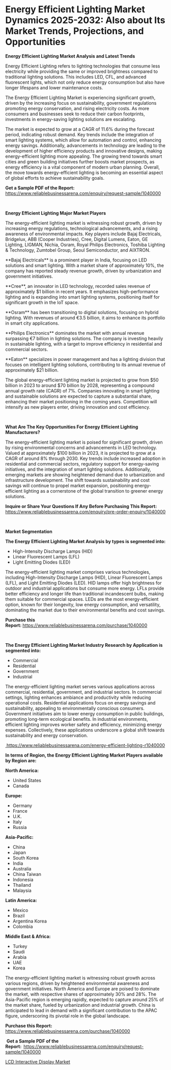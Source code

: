 <p><h1>Energy Efficient Lighting Market Dynamics 2025-2032: Also about Its Market Trends, Projections, and Opportunities</h1></p><p><strong>Energy Efficient Lighting Market Analysis and Latest Trends</strong></p>
<p><p>Energy Efficient Lighting refers to lighting technologies that consume less electricity while providing the same or improved brightness compared to traditional lighting solutions. This includes LED, CFL, and advanced fluorescent lights, which not only reduce energy consumption but also have longer lifespans and lower maintenance costs. </p><p>The Energy Efficient Lighting Market is experiencing significant growth, driven by the increasing focus on sustainability, government regulations promoting energy conservation, and rising electricity costs. As more consumers and businesses seek to reduce their carbon footprints, investments in energy-saving lighting solutions are escalating. </p><p>The market is expected to grow at a CAGR of 11.6% during the forecast period, indicating robust demand. Key trends include the integration of smart lighting systems, which allow for automation and control, enhancing energy savings. Additionally, advancements in technology are leading to the development of higher efficiency products and innovative designs, making energy-efficient lighting more appealing. The growing trend towards smart cities and green building initiatives further boosts market prospects, as energy efficiency is a vital component of modern urban planning. Overall, the move towards energy-efficient lighting is becoming an essential aspect of global efforts to achieve sustainability goals.</p></p>
<p><strong>Get a Sample PDF of the Report:&nbsp;</strong> <a href="https://www.reliablebusinessarena.com/enquiry/request-sample/1040000?utm_campaign=2335&utm_medium=2&utm_source=Github&utm_content=ia&utm_term=10022025&utm_id=energy-efficient-lighting">https://www.reliablebusinessarena.com/enquiry/request-sample/1040000</a></p>
<p>&nbsp;</p>
<p><strong>Energy Efficient Lighting Major Market Players</strong></p>
<p><p>The energy-efficient lighting market is witnessing robust growth, driven by increasing energy regulations, technological advancements, and a rising awareness of environmental impacts. Key players include Bajaj Electricals, Bridgelux, ABB (Cooper Industries), Cree, Digital Lumens, Eaton, GE Lighting, LIGMAN, Nichia, Osram, Royal Philips Electronics, Toshiba Lighting & Technology, Zumtobel Group, Seoul Semiconductor, and AIXTRON.</p><p>**Bajaj Electricals** is a prominent player in India, focusing on LED solutions and smart lighting. With a market share of approximately 10%, the company has reported steady revenue growth, driven by urbanization and government initiatives. </p><p>**Cree**, an innovator in LED technology, recorded sales revenue of approximately $1 billion in recent years. It emphasizes high-performance lighting and is expanding into smart lighting systems, positioning itself for significant growth in the IoT space.</p><p>**Osram** has been transitioning to digital solutions, focusing on hybrid lighting. With revenues of around €3.5 billion, it aims to enhance its portfolio in smart city applications.</p><p>**Philips Electronics** dominates the market with annual revenue surpassing €7 billion in lighting solutions. The company is investing heavily in sustainable lighting, with a target to improve efficiency in residential and commercial sectors.</p><p>**Eaton** specializes in power management and has a lighting division that focuses on intelligent lighting solutions, contributing to its annual revenue of approximately $21 billion. </p><p>The global energy-efficient lighting market is projected to grow from $50 billion in 2023 to around $70 billion by 2028, representing a compound annual growth rate (CAGR) of 7%. Companies innovating in smart lighting and sustainable solutions are expected to capture a substantial share, enhancing their market positioning in the coming years. Competition will intensify as new players enter, driving innovation and cost efficiency.</p></p>
<p>&nbsp;</p>
<p><strong>What Are The Key Opportunities For Energy Efficient Lighting Manufacturers?</strong></p>
<p><p>The energy-efficient lighting market is poised for significant growth, driven by rising environmental concerns and advancements in LED technology. Valued at approximately $100 billion in 2023, it is projected to grow at a CAGR of around 8% through 2030. Key trends include increased adoption in residential and commercial sectors, regulatory support for energy-saving initiatives, and the integration of smart lighting solutions. Additionally, emerging markets are showing heightened demand due to urbanization and infrastructure development. The shift towards sustainability and cost savings will continue to propel market expansion, positioning energy-efficient lighting as a cornerstone of the global transition to greener energy solutions.</p></p>
<p><strong>Inquire or Share Your Questions If Any Before Purchasing This Report:</strong> <a href="https://www.reliablebusinessarena.com/enquiry/pre-order-enquiry/1040000?utm_campaign=2335&utm_medium=2&utm_source=Github&utm_content=ia&utm_term=10022025&utm_id=energy-efficient-lighting">https://www.reliablebusinessarena.com/enquiry/pre-order-enquiry/1040000</a></p>
<p>&nbsp;</p>
<p><strong>Market Segmentation</strong></p>
<p><strong>The Energy Efficient Lighting Market Analysis by types is segmented into:</strong></p>
<p><ul><li>High-Intensity Discharge Lamps (HID)</li><li>Linear Fluorescent Lamps (LFL)</li><li>Light Emitting Diodes (LED)</li></ul></p>
<p><p>The energy-efficient lighting market comprises various technologies, including High-Intensity Discharge Lamps (HID), Linear Fluorescent Lamps (LFL), and Light Emitting Diodes (LED). HID lamps offer high brightness for outdoor and industrial applications but consume more energy. LFLs provide better efficiency and longer life than traditional incandescent bulbs, making them suitable for commercial spaces. LEDs are the most energy-efficient option, known for their longevity, low energy consumption, and versatility, dominating the market due to their environmental benefits and cost savings.</p></p>
<p><strong>Purchase this Report:&nbsp;</strong><a href="https://www.reliablebusinessarena.com/purchase/1040000?utm_campaign=2335&utm_medium=2&utm_source=Github&utm_content=ia&utm_term=10022025&utm_id=energy-efficient-lighting">https://www.reliablebusinessarena.com/purchase/1040000</a></p>
<p>&nbsp;</p>
<p><strong>The Energy Efficient Lighting Market Industry Research by Application is segmented into:</strong></p>
<p><ul><li>Commercial</li><li>Residential</li><li>Government</li><li>Industrial</li></ul></p>
<p><p>The energy-efficient lighting market serves various applications across commercial, residential, government, and industrial sectors. In commercial settings, lighting enhances ambiance and productivity while reducing operational costs. Residential applications focus on energy savings and sustainability, appealing to environmentally conscious consumers. Government initiatives aim to lower energy consumption in public buildings, promoting long-term ecological benefits. In industrial environments, efficient lighting improves worker safety and efficiency, minimizing energy expenses. Collectively, these applications underscore a global shift towards sustainability and energy conservation.</p></p>
<p><a href="https://www.reliablebusinessarena.com/energy-efficient-lighting-r1040000?utm_campaign=2335&utm_medium=2&utm_source=Github&utm_content=ia&utm_term=10022025&utm_id=energy-efficient-lighting">&nbsp;https://www.reliablebusinessarena.com/energy-efficient-lighting-r1040000</a></p>
<p><strong>In terms of Region, the Energy Efficient Lighting Market Players available by Region are:</strong></p>
<p>
    <p> <strong> North America: </strong>
        <ul>
            <li>United States</li>
            <li>Canada</li>
        </ul>
        </p> 
    <p> <strong> Europe: </strong>
        <ul>
            <li>Germany</li>
            <li>France</li>
            <li>U.K.</li>
            <li>Italy</li>
            <li>Russia</li>
        </ul>
        </p> 
    <p> <strong> Asia-Pacific: </strong>
        <ul>
            <li>China</li>
            <li>Japan</li>
            <li>South Korea</li>
            <li>India</li>
            <li>Australia</li>
            <li>China Taiwan</li>
            <li>Indonesia</li>
            <li>Thailand</li>
            <li>Malaysia</li>
        </ul>
        </p> 
    <p> <strong> Latin America: </strong>
        <ul>
            <li>Mexico</li>
            <li>Brazil</li>
            <li>Argentina Korea</li>
            <li>Colombia</li>
        </ul>
        </p> 
    <p> <strong> Middle East & Africa: </strong>
        <ul>
            <li>Turkey</li>
            <li>Saudi</li>
            <li>Arabia</li>
            <li>UAE</li>
            <li>Korea</li>
        </ul>
    </p>
    </p>
<p><p>The energy-efficient lighting market is witnessing robust growth across various regions, driven by heightened environmental awareness and government initiatives. North America and Europe are poised to dominate the market, with respective shares of approximately 30% and 28%. The Asia-Pacific region is emerging rapidly, expected to capture around 25% of the market share, fueled by urbanization and industrial growth. China is anticipated to lead in demand with a significant contribution to the APAC figure, underscoring its pivotal role in the global landscape.</p></p>
<p><strong>Purchase this Report: </strong><a href="https://www.reliablebusinessarena.com/purchase/1040000?utm_campaign=2335&utm_medium=2&utm_source=Github&utm_content=ia&utm_term=10022025&utm_id=energy-efficient-lighting">https://www.reliablebusinessarena.com/purchase/1040000</a></p>
<p>&nbsp;<strong>Get a Sample PDF of the Report:&nbsp;&nbsp;</strong><a href="https://www.reliablebusinessarena.com/enquiry/request-sample/1040000?utm_campaign=2335&utm_medium=2&utm_source=Github&utm_content=ia&utm_term=10022025&utm_id=energy-efficient-lighting">https://www.reliablebusinessarena.com/enquiry/request-sample/1040000</a></p>
<p><strong></strong></p>
<p><p><a href="https://github.com/mezokathleen834/Market-Research-Report-List-1/blob/main/lcd-interactive-display-market.md?utm_campaign=2335&utm_medium=2&utm_source=Github&utm_content=ia&utm_term=10022025&utm_id=energy-efficient-lighting">LCD Interactive Display Market</a></p></p>